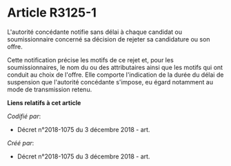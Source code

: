 # Article R3125-1

L'autorité concédante notifie sans délai à chaque candidat ou soumissionnaire concerné sa décision de rejeter sa candidature
ou son offre.

Cette notification précise les motifs de ce rejet et, pour les soumissionnaires, le nom du ou des attributaires ainsi que les
motifs qui ont conduit au choix de l'offre. Elle comporte l'indication de la durée du délai de suspension que l'autorité
concédante s'impose, eu égard notamment au mode de transmission retenu.

**Liens relatifs à cet article**

_Codifié par_:

  - Décret n°2018-1075 du 3 décembre 2018 - art.

_Créé par_:

  - Décret n°2018-1075 du 3 décembre 2018 - art.
